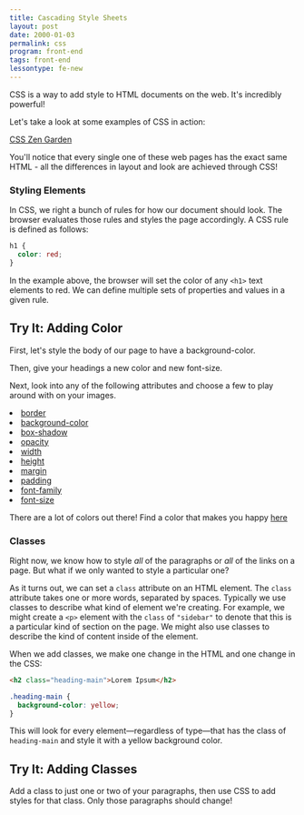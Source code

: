```yaml
---
title: Cascading Style Sheets
layout: post
date: 2000-01-03
permalink: css
program: front-end
tags: front-end
lessontype: fe-new
---
```


CSS is a way to add style to HTML documents on the web. It's incredibly powerful!

Let's take a look at some examples of CSS in action:

[CSS Zen Garden](http://www.csszengarden.com)

You'll notice that every single one of these web pages has the exact same HTML - all the differences in layout and look are achieved through CSS!

### Styling Elements

In CSS, we right a bunch of rules for how our document should look. The browser evaluates those rules and styles the page accordingly. A CSS rule is defined as follows:

```css
h1 {
  color: red;
}
```

In the example above, the browser will set the color of any `<h1>` text elements to red. We can define multiple sets of properties and values in a given rule.


<div class="try-it">
<h2>Try It: Adding Color</h2>

<p>First, let's style the body of our page to have a background-color.</p>

<p>Then, give your headings a new color and new font-size.</p>

<p>Next, look into any of the following attributes and choose a few to play around with on your images.</p>
<li><a href="https://developer.mozilla.org/en-US/docs/Web/CSS/border">border</a></li>
<li><a href="https://developer.mozilla.org/en-US/docs/Web/CSS/background-color">background-color</a></li>
<li><a href="https://developer.mozilla.org/en-US/docs/Web/CSS/box-shadow">box-shadow</a></li>
<li><a href="https://developer.mozilla.org/en-US/docs/Web/CSS/opacity">opacity</a></li>
<li><a href="https://developer.mozilla.org/en-US/docs/Web/CSS/width">width</a></li>
<li><a href="https://developer.mozilla.org/en-US/docs/Web/CSS/height">height</a></li>
<li><a href="https://developer.mozilla.org/en-US/docs/Web/CSS/margin">margin</a></li>
<li><a href="https://developer.mozilla.org/en-US/docs/Web/CSS/padding">padding</a></li>
<li><a href="https://developer.mozilla.org/en-US/docs/Web/CSS/font-family">font-family</a></li>
<li><a href="https://developer.mozilla.org/en-US/docs/Web/CSS/font-size">font-size</a></li>

There are a lot of colors out there! Find a color that makes you happy <a href="http://colours.neilorangepeel.com">here</a>
</div>

<!-- ### Psuedo-selectors

Styling elements is pretty neat, but our elements can be in different states depending on what the user is doing on page. Not only can we style an element with CSS, we can always define specific rules for when a user is hovering or actively clicking on an element.

The following rule will only be in effect when a user is actively hovering over (aka has their mouse on top of but not clicking) an `<a>` element (remember, `<a>` elements are for links!).

```css
a:hover {
  background-color: paleturquoise;
}
```

<div class="try-it">
<h2>Try It: Pseudo Selectors</h2>

<p>Style some of the elements on your personal page using the `:hover` pseudo-selectors. For example, you might try changing the color of your paragraph element font when a user hovers.</p>
</div> -->

### Classes

Right now, we know how to style _all_ of the paragraphs or _all_ of the links on a page. But what if we only wanted to style a particular one?

As it turns out, we can set a `class` attribute on an HTML element. The `class` attribute takes one or more words, separated by spaces. Typically we use classes to describe what kind of element we're creating. For example, we might create a `<p>` element with the `class` of `"sidebar"` to denote that this is a particular kind of section on the page. We might also use classes to describe the kind of content inside of the element.

When we add classes, we make one change in the HTML and one change in the CSS:

```html
<h2 class="heading-main">Lorem Ipsum</h2>
```


```css
.heading-main {
  background-color: yellow;
}
```

This will look for every element—regardless of type—that has the class of `heading-main` and style it with a yellow background color.


<div class="try-it">
<h2>Try It: Adding Classes</h2>

<p>Add a class to just one or two of your paragraphs, then use CSS to add styles for that class. Only those paragraphs should change!</p>
</div>
